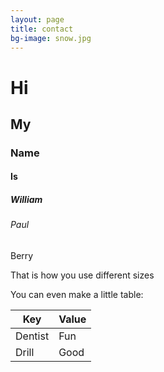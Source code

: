 ```yaml
---
layout: page
title: contact
bg-image: snow.jpg
---
```


# Hi
## My
### Name
#### Is
##### William
###### Paul
Berry


That is how you use different sizes


You can even make a little table:

| Key   | Value|
|-------|------|
|Dentist|Fun   |
|Drill  |Good  |
